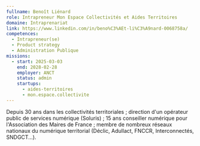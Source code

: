 ```yaml
---
fullname: Benoît Liénard
role: Intrapreneur Mon Espace Collectivités et Aides Territoires
domaine: Intraprenariat
link: https://www.linkedin.com/in/beno%C3%AEt-li%C3%A9nard-0068758a/
competences:
  - Intrapreneur(se)
  - Product strategy
  - Administration Publique
missions:
  - start: 2025-03-03
    end: 2028-02-28
    employer: ANCT
    status: admin
    startups:
      - aides-territoires
      - mon.espace.collectivite
---
```

Depuis 30 ans dans les collectivités territoriales ; direction d'un opérateur public de services numérique (Soluris) ; 15 ans conseiller numérique pour l'Association des Maires de France ; membre de nombreux réseaux nationaux du numérique territorial (Déclic, Adullact, FNCCR, Interconnectés, SNDGCT...).